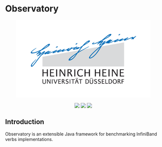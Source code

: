 # Observatory

<p align="center">
  <img src="logo.png" height=250>
</p>

<p align="center">
  <a href="https://travis-ci.org/hhu-bsinfo/observatory"><img src="https://www.travis-ci.org/hhu-bsinfo/observatory.svg?branch=master"></a>
  <a href="https://openjdk.java.net/projects/jdk/11/"><img src="https://img.shields.io/badge/java-8-blue.svg"></a>
  <a href="https://github.com/hhu-bsinfo/observatory/blob/master/LICENSE"><img src="https://img.shields.io/badge/license-GPLv3-orange.svg"></a>
</p>

## Introduction

Observatory is an extensible Java framework for benchmarking InfiniBand verbs implementations.